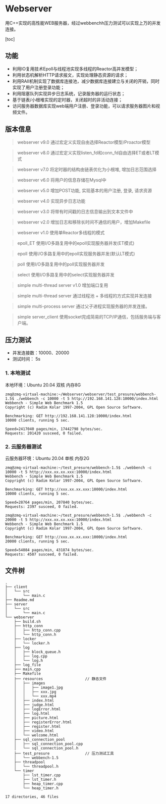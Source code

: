 # Webserver
用C++实现的高性能WEB服务器，经过webbenchh压力测试可以实现上万的并发连接。

[toc]

## 功能
* 利用IO复用技术Epoll与线程池实现多线程的Reactor高并发模型；
* 利用状态机解析HTTP请求报文，实现处理静态资源的请求；
* 利用RAII机制实现了数据库连接池，减少数据库连接建立与关闭的开销，同时实现了用户注册登录功能；
* 利用阻塞队列实现异步日志系统，记录服务器的运行状态；
* 基于链表/小根堆实现的定时器，关闭超时的非活动连接；
* 访问服务器数据库实现web端用户注册、登录功能，可以请求服务器图片和视频文件。

## 版本信息

> webserver v9.0
通过宏定义实现自由选择Reactor模型/Proactor模型

> webserver v8.0
通过宏定义实现listen_fd和conn_fd自由选择ET或者LT模式

> webserver v7.0
将定时器的结构由链表优化为小根堆, 增加日志范围选择

> webserver v6.0
将用户的信息存储在Mysql中

> webserver v5.0
增加POST功能, 实现基本的用户注册, 登录, 请求资源

> webserver v4.0
实现异步日志功能

> webserver v3.0
将带有时间戳的日志信息输出到文本文件中

> webserver v2.0
增加日志和移除长时间不通信的用户，增加Makefile

> webserver v1.0
使用单Reactor多线程的模式

> epoll_ET
使用I/O多路复用中的epoll实现服务器并发(ET模式)

> epoll
使用I/O多路复用中的epoll实现服务器并发(默认LT模式)

> poll
使用I/O多路复用中的poll实现服务器并发

> select
使用I/O多路复用中的select实现服务器并发

> simple multi-thread server v1.0
增加端口复用

> simple multi-thread server
通过线程池 + 多线程的方式实现并发连接

> simple multi-process server
通过父子进程实现服务器的并发连接。

> simple server_client 
使用socket完成简易的TCP/IP通信，包括服务端与客户端。


## 压力测试
* 并发连接数：10000、20000
* 测试时间： 5s

### 1. 本地测试
本地环境：Ubuntu 20.04 双核 内存8G
~~~
zmq@zmq-virtual-machine:~/Webserver/webserver/test_presure/webbench-1.5$ ./webbench -c 10000 -t 5 http://192.168.141.128:10000/index.html
Webbench - Simple Web Benchmark 1.5
Copyright (c) Radim Kolar 1997-2004, GPL Open Source Software.

Benchmarking: GET http://192.168.141.128:10000/index.html
10000 clients, running 5 sec.

Speed=2417040 pages/min, 17442798 bytes/sec.
Requests: 201420 susceed, 0 failed.
~~~

### 2. 云服务器测试
云服务器环境：Ubuntu 20.04 单核 内存2G
~~~
zmq@zmq-virtual-machine:~/test_presure/webbench-1.5$ ./webbench -c 10000 -t 5 http://xxx.xx.xx.xxx:10000/index.html
Webbench - Simple Web Benchmark 1.5
Copyright (c) Radim Kolar 1997-2004, GPL Open Source Software.

Benchmarking: GET http://xxx.xx.xx.xxx:10000/index.html
10000 clients, running 5 sec.

Speed=28764 pages/min, 207840 bytes/sec.
Requests: 2397 susceed, 0 failed.
~~~

~~~
zmq@zmq-virtual-machine:~/test_presure/webbench-1.5$ ./webbench -c 20000 -t 5 http://xxx.xx.xx.xxx:10000/index.html
Webbench - Simple Web Benchmark 1.5
Copyright (c) Radim Kolar 1997-2004, GPL Open Source Software.

Benchmarking: GET http://xxx.xx.xx.xxx:10000/index.html
20000 clients, running 5 sec.

Speed=54084 pages/min, 431874 bytes/sec.
Requests: 4507 susceed, 0 failed.
~~~

## 文件树
~~~
.
├── client
│   └── src
│       └── main.c
├── Readme.md
├── server
│   └── src
│       └── main.c
└── webserver
    ├── build.sh
    ├── http_conn
    │   ├── http_conn.cpp
    │   └── http_conn.h
    ├── locker
    │   └── locker.h
    ├── log
    │   ├── block_queue.h
    │   ├── log.cpp
    │   └── log.h
    ├── log_file
    ├── main.cpp
    ├── Makefile
    ├── resources                   // 静态文件
    │   ├── images
    │   │   ├── image1.jpg
    │   │   ├── xxx.jpg
    │   │   └── xxx.mp4
    │   ├── index.html
    │   ├── judge.html
    │   ├── logError.html
    │   ├── log.html
    │   ├── picture.html
    │   ├── registerError.html
    │   ├── register.html
    │   ├── video.html
    │   └── welcome.html
    ├── sql_connection_pool
    │   ├── sql_connection_pool.cpp
    │   └── sql_connection_pool.h
    ├── test_presure                // 压力测试工具
    │   └── webbench-1.5  
    ├── threadpool
    │   └── threadpool.h
    └── timer
        ├── lst_timer.cpp
        ├── lst_timer.h
        ├── heap_timer.cpp
        └── heap_timer.h

17 directories, 46 files
~~~